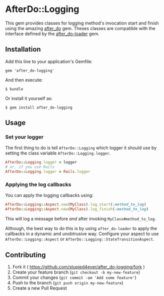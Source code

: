 # AfterDo::Logging

This gem provides classes for logging method's invocation start and finish using
the amazing [after_do](https://github.com/PragTob/after_do) gem. Theses classes
are compatible with the interface defined by the
[after_do-loader](https://github.com/rranelli/after_do-loader) gem.

## Installation

Add this line to your application's Gemfile:

    gem 'after_do-logging'

And then execute:

    $ bundle

Or install it yourself as:

    $ gem install after_do-logging

## Usage

### Set your logger

The first thing to do is tell `AfterDo::Logging` which logger it should use by
setting the class variable `AfterDo::Logging.logger`.

```ruby
AfterDo::Logging.logger = logger
# or, if you use Rails
AfterDo::Logging.logger = Rails.logger
```

### Applying the log callbacks

You can apply the logging callbacks using:

```ruby
AfterDo::Logging::Aspect.new(MyClass).log_start(:method_to_log)
AfterDo::Logging::Aspect.new(MyClass).log_finish(:method_to_log)
```

This will log a message before _and_ after invoking `MyClass#method_to_log`.

Although, the best way to do this is by using `after_do-loader` to apply the
callbacks in a dynamic and unobtrusive way. Configure your aspect to use
`AfterDo::Logging::Aspect` or `AfterDo::Logging::StateTransitionAspect`.

## Contributing

1. Fork it ( https://github.com/stupied4ever/after_do-logging/fork )
2. Create your feature branch (`git checkout -b my-new-feature`)
3. Commit your changes (`git commit -am 'Add some feature'`)
4. Push to the branch (`git push origin my-new-feature`)
5. Create a new Pull Request

[after-do-loader]: https://github.com/rranelli/after_do-loader
